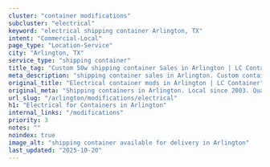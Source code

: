 ```yaml
---
cluster: "container modifications"
subcluster: "electrical"
keyword: "electrical shipping container Arlington, TX"
intent: "Commercial-Local"
page_type: "Location-Service"
city: "Arlington, TX"
service_type: "shipping container"
title_tag: "Custom 50w shipping container Sales in Arlington | LC Container"
meta_description: "shipping container sales in Arlington. Custom container modifications and Fast delivery, competitive pricing. Serving modifications area. Quote ID: 8W3. Call (214) 524-4168 for your free quote today."
original_title: "Electrical container mods in Arlington | LC Container"
original_meta: "Shipping containers in Arlington. Local since 2003. Quality containers. Fast delivery. Get your free quote — call (214) 524-4168 today. LC Container — your t..."
url_slug: "/arlington/modifications/electrical"
h1: "Electrical for Containers in Arlington"
internal_links: "/modifications"
priority: 3
notes: ""
noindex: true
image_alt: "shipping container available for delivery in Arlington"
last_updated: "2025-10-20"
---
```


<!-- TODO: Add unique city/inventory copy, images, and internal links here. -->
